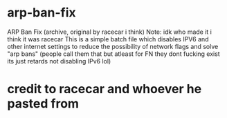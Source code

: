 # arp-ban-fix
ARP Ban Fix (archive, original by racecar i think)
Note: idk who made it i think it was racecar
This is a simple batch file which disables IPV6 and other internet settings to reduce the possibility of network flags and solve "arp bans" (people call them that but atleast for FN they dont fucking exist its just retards not disabling IPv6 lol)

# credit to racecar and whoever he pasted from
